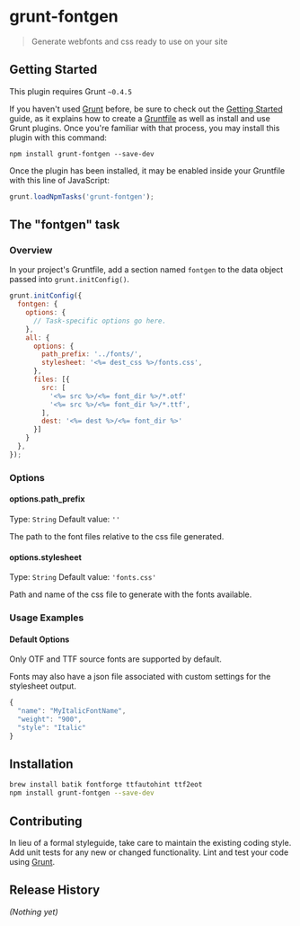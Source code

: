 # grunt-fontgen

> Generate webfonts and css ready to use on your site

## Getting Started
This plugin requires Grunt `~0.4.5`

If you haven't used [Grunt](http://gruntjs.com/) before, be sure to check out the [Getting Started](http://gruntjs.com/getting-started) guide, as it explains how to create a [Gruntfile](http://gruntjs.com/sample-gruntfile) as well as install and use Grunt plugins. Once you're familiar with that process, you may install this plugin with this command:

```shell
npm install grunt-fontgen --save-dev
```

Once the plugin has been installed, it may be enabled inside your Gruntfile with this line of JavaScript:

```js
grunt.loadNpmTasks('grunt-fontgen');
```

## The "fontgen" task

### Overview
In your project's Gruntfile, add a section named `fontgen` to the data object passed into `grunt.initConfig()`.

```js
grunt.initConfig({
  fontgen: {
    options: {
      // Task-specific options go here.
    },
    all: {
      options: {
        path_prefix: '../fonts/',
        stylesheet: '<%= dest_css %>/fonts.css',
      },
      files: [{
        src: [
          '<%= src %>/<%= font_dir %>/*.otf'
          '<%= src %>/<%= font_dir %>/*.ttf',
        ],
        dest: '<%= dest %>/<%= font_dir %>'
      }]
    }
  },
});
```

### Options

#### options.path_prefix
Type: `String`
Default value: `''`

The path to the font files relative to the css file generated.

#### options.stylesheet
Type: `String`
Default value: `'fonts.css'`

Path and name of the css file to generate with the fonts available.

### Usage Examples

#### Default Options
Only OTF and TTF source fonts are supported by default.

Fonts may also have a json file associated with custom settings for the stylesheet output.

```js
{
  "name": "MyItalicFontName",
  "weight": "900",
  "style": "Italic"
}
```
## Installation
```sh
brew install batik fontforge ttfautohint ttf2eot
npm install grunt-fontgen --save-dev
```

## Contributing
In lieu of a formal styleguide, take care to maintain the existing coding style. Add unit tests for any new or changed functionality. Lint and test your code using [Grunt](http://gruntjs.com/).

## Release History
_(Nothing yet)_
